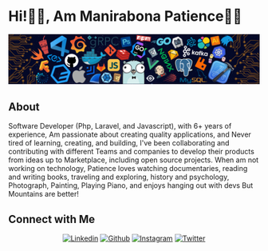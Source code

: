 # Hi!👋🏼, Am Manirabona Patience🤴🏽
![Github Banner](https://github.com/Jaydeep-Yadav/Jaydeep-Yadav/blob/main/banner.png)

## About
Software Developer (Php, Laravel, and Javascript), with 6+ years of experience, Am passionate about creating quality applications, and Never tired of learning, creating, and building,  I've been collaborating and contributing with different Teams and companies to develop their products from ideas up to Marketplace, including open source projects.
When am not working on technology, Patience loves watching documentaries, reading and writing books, traveling and exploring, history and psychology, Photograph, Painting, Playing Piano, and enjoys hanging out with devs But Mountains are better!

## Connect with Me
<p align="center">
	<a href="https://www.linkedin.com/in/manirabona-patience-3b08051b4"><img alt="Linkedin" title="Manirabona patience Linkedin" src="https://img.shields.io/badge/LinkedIn-0077B5?style=for-the-badge&logo=linkedin&logoColor=white"></a>
  <a href="https://github.com/manirabona-programer/manirabona-programer"><img alt="Github" title="Manirabona patience Github" src="https://img.shields.io/badge/GitHub-100000?style=for-the-badge&logo=github&logoColor=white"></a>
  <a href="https://www.instagram.com/manirabona_walker"><img alt="Instagram" title="Manirabona Patience Instagram" src="https://img.shields.io/badge/Instagram-E4405F?style=for-the-badge&logo=instagram&logoColor=white"></a>
	  <a href="https://twitter.com/ManirabonaW"><img alt="Twitter" title="Manirabona Patience Twitter" src="https://img.shields.io/badge/Twitter-1DA1F2?style=for-the-badge&logo=twitter&logoColor=white"></a>
	  </p>
